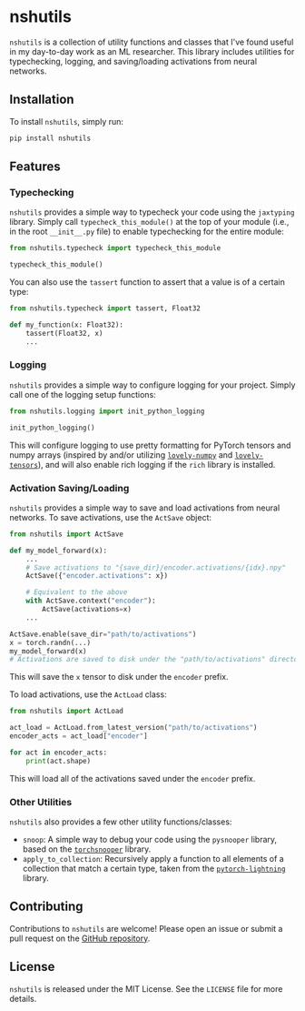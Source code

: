 # nshutils

`nshutils` is a collection of utility functions and classes that I've found useful in my day-to-day work as an ML researcher. This library includes utilities for typechecking, logging, and saving/loading activations from neural networks.

## Installation

To install `nshutils`, simply run:

```bash
pip install nshutils
```

## Features

### Typechecking

`nshutils` provides a simple way to typecheck your code using the `jaxtyping` library. Simply call `typecheck_this_module()` at the top of your module (i.e., in the root `__init__.py` file) to enable typechecking for the entire module:

```python
from nshutils.typecheck import typecheck_this_module

typecheck_this_module()
```

You can also use the `tassert` function to assert that a value is of a certain type:

```python
from nshutils.typecheck import tassert, Float32

def my_function(x: Float32):
    tassert(Float32, x)
    ...
```

### Logging

`nshutils` provides a simple way to configure logging for your project. Simply call one of the logging setup functions:

```python
from nshutils.logging import init_python_logging

init_python_logging()
```

This will configure logging to use pretty formatting for PyTorch tensors and numpy arrays (inspired by and/or utilizing [`lovely-numpy`](https://github.com/xl0/lovely-numpy) and [`lovely-tensors`](https://github.com/xl0/lovely-tensors)), and will also enable rich logging if the `rich` library is installed.

### Activation Saving/Loading

`nshutils` provides a simple way to save and load activations from neural networks. To save activations, use the `ActSave` object:

```python
from nshutils import ActSave

def my_model_forward(x):
    ...
    # Save activations to "{save_dir}/encoder.activations/{idx}.npy"
    ActSave({"encoder.activations": x})

    # Equivalent to the above
    with ActSave.context("encoder"):
        ActSave(activations=x)
    ...

ActSave.enable(save_dir="path/to/activations")
x = torch.randn(...)
my_model_forward(x)
# Activations are saved to disk under the "path/to/activations" directory
```

This will save the `x` tensor to disk under the `encoder` prefix.

To load activations, use the `ActLoad` class:

```python
from nshutils import ActLoad

act_load = ActLoad.from_latest_version("path/to/activations")
encoder_acts = act_load["encoder"]

for act in encoder_acts:
    print(act.shape)
```

This will load all of the activations saved under the `encoder` prefix.

### Other Utilities

`nshutils` also provides a few other utility functions/classes:

- `snoop`: A simple way to debug your code using the `pysnooper` library, based on the [`torchsnooper`](https://github.com/zasdfgbnm/TorchSnooper) library.
- `apply_to_collection`: Recursively apply a function to all elements of a collection that match a certain type, taken from the [`pytorch-lightning`](https://github.com/Lightning-AI/pytorch-lightning) library.

## Contributing

Contributions to `nshutils` are welcome! Please open an issue or submit a pull request on the [GitHub repository](https://github.com/nimashoghi/nshutils).

## License

`nshutils` is released under the MIT License. See the `LICENSE` file for more details.
